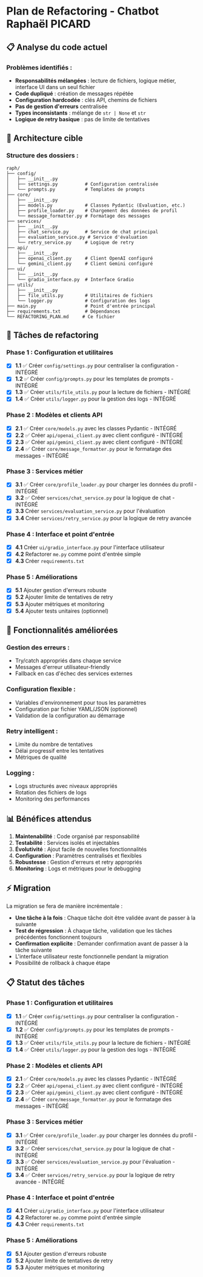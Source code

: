 # Plan de Refactoring - Chatbot Raphaël PICARD

## 📋 Analyse du code actuel

### Problèmes identifiés :

- **Responsabilités mélangées** : lecture de fichiers, logique métier, interface UI dans un seul fichier
- **Code dupliqué** : création de messages répétée
- **Configuration hardcodée** : clés API, chemins de fichiers
- **Pas de gestion d'erreurs** centralisée
- **Types inconsistants** : mélange de `str | None` et `str`
- **Logique de retry basique** : pas de limite de tentatives

## 🎯 Architecture cible

### Structure des dossiers :

```
raph/
├── config/
│   ├── __init__.py
│   ├── settings.py          # Configuration centralisée
│   └── prompts.py           # Templates de prompts
├── core/
│   ├── __init__.py
│   ├── models.py            # Classes Pydantic (Evaluation, etc.)
│   ├── profile_loader.py    # Chargement des données de profil
│   └── message_formatter.py # Formatage des messages
├── services/
│   ├── __init__.py
│   ├── chat_service.py      # Service de chat principal
│   ├── evaluation_service.py # Service d'évaluation
│   └── retry_service.py     # Logique de retry
├── api/
│   ├── __init__.py
│   ├── openai_client.py     # Client OpenAI configuré
│   └── gemini_client.py     # Client Gemini configuré
├── ui/
│   ├── __init__.py
│   └── gradio_interface.py  # Interface Gradio
├── utils/
│   ├── __init__.py
│   ├── file_utils.py        # Utilitaires de fichiers
│   └── logger.py            # Configuration des logs
├── main.py                  # Point d'entrée principal
├── requirements.txt         # Dépendances
└── REFACTORING_PLAN.md     # Ce fichier
```

## 📝 Tâches de refactoring

### Phase 1 : Configuration et utilitaires

- [x] **1.1** ✅ Créer `config/settings.py` pour centraliser la configuration - INTÉGRÉ
- [x] **1.2** ✅ Créer `config/prompts.py` pour les templates de prompts - INTÉGRÉ
- [x] **1.3** ✅ Créer `utils/file_utils.py` pour la lecture de fichiers - INTÉGRÉ
- [x] **1.4** ✅ Créer `utils/logger.py` pour la gestion des logs - INTÉGRÉ

### Phase 2 : Modèles et clients API

- [x] **2.1** ✅ Créer `core/models.py` avec les classes Pydantic - INTÉGRÉ
- [x] **2.2** ✅ Créer `api/openai_client.py` avec client configuré - INTÉGRÉ
- [x] **2.3** ✅ Créer `api/gemini_client.py` avec client configuré - INTÉGRÉ
- [x] **2.4** ✅ Créer `core/message_formatter.py` pour le formatage des messages - INTÉGRÉ

### Phase 3 : Services métier

- [x] **3.1** ✅ Créer `core/profile_loader.py` pour charger les données du profil - INTÉGRÉ
- [x] **3.2** ✅ Créer `services/chat_service.py` pour la logique de chat - INTÉGRÉ
- [x] **3.3** Créer `services/evaluation_service.py` pour l'évaluation
- [x] **3.4** Créer `services/retry_service.py` pour la logique de retry avancée

### Phase 4 : Interface et point d'entrée

- [x] **4.1** Créer `ui/gradio_interface.py` pour l'interface utilisateur
- [x] **4.2** Refactorer `me.py` comme point d'entrée simple
- [x] **4.3** Créer `requirements.txt`

### Phase 5 : Améliorations

- [x] **5.1** Ajouter gestion d'erreurs robuste
- [x] **5.2** Ajouter limite de tentatives de retry
- [x] **5.3** Ajouter métriques et monitoring
- [x] **5.4** Ajouter tests unitaires (optionnel)

## 🚀 Fonctionnalités améliorées

### Gestion des erreurs :

- Try/catch appropriés dans chaque service
- Messages d'erreur utilisateur-friendly
- Fallback en cas d'échec des services externes

### Configuration flexible :

- Variables d'environnement pour tous les paramètres
- Configuration par fichier YAML/JSON (optionnel)
- Validation de la configuration au démarrage

### Retry intelligent :

- Limite du nombre de tentatives
- Délai progressif entre les tentatives
- Métriques de qualité

### Logging :

- Logs structurés avec niveaux appropriés
- Rotation des fichiers de logs
- Monitoring des performances

## 📊 Bénéfices attendus

1. **Maintenabilité** : Code organisé par responsabilité
2. **Testabilité** : Services isolés et injectables
3. **Évolutivité** : Ajout facile de nouvelles fonctionnalités
4. **Configuration** : Paramètres centralisés et flexibles
5. **Robustesse** : Gestion d'erreurs et retry appropriés
6. **Monitoring** : Logs et métriques pour le debugging

## ⚡ Migration

La migration se fera de manière incrémentale :

- **Une tâche à la fois** : Chaque tâche doit être validée avant de passer à la suivante
- **Test de régression** : À chaque tâche, validation que les tâches précédentes fonctionnent toujours
- **Confirmation explicite** : Demander confirmation avant de passer à la tâche suivante
- L'interface utilisateur reste fonctionnelle pendant la migration
- Possibilité de rollback à chaque étape

## 📋 Statut des tâches

### Phase 1 : Configuration et utilitaires

- [x] **1.1** ✅ Créer `config/settings.py` pour centraliser la configuration - INTÉGRÉ
- [x] **1.2** ✅ Créer `config/prompts.py` pour les templates de prompts - INTÉGRÉ
- [x] **1.3** ✅ Créer `utils/file_utils.py` pour la lecture de fichiers - INTÉGRÉ
- [x] **1.4** ✅ Créer `utils/logger.py` pour la gestion des logs - INTÉGRÉ

### Phase 2 : Modèles et clients API

- [x] **2.1** ✅ Créer `core/models.py` avec les classes Pydantic - INTÉGRÉ
- [x] **2.2** ✅ Créer `api/openai_client.py` avec client configuré - INTÉGRÉ
- [x] **2.3** ✅ Créer `api/gemini_client.py` avec client configuré - INTÉGRÉ
- [x] **2.4** ✅ Créer `core/message_formatter.py` pour le formatage des messages - INTÉGRÉ

### Phase 3 : Services métier

- [x] **3.1** ✅ Créer `core/profile_loader.py` pour charger les données du profil - INTÉGRÉ
- [x] **3.2** ✅ Créer `services/chat_service.py` pour la logique de chat - INTÉGRÉ
- [x] **3.3** ✅ Créer `services/evaluation_service.py` pour l'évaluation - INTÉGRÉ
- [x] **3.4** ✅ Créer `services/retry_service.py` pour la logique de retry avancée - INTÉGRÉ

### Phase 4 : Interface et point d'entrée

- [x] **4.1** Créer `ui/gradio_interface.py` pour l'interface utilisateur
- [x] **4.2** Refactorer `me.py` comme point d'entrée simple
- [x] **4.3** Créer `requirements.txt`

### Phase 5 : Améliorations

- [x] **5.1** Ajouter gestion d'erreurs robuste
- [x] **5.2** Ajouter limite de tentatives de retry
- [x] **5.3** Ajouter métriques et monitoring
